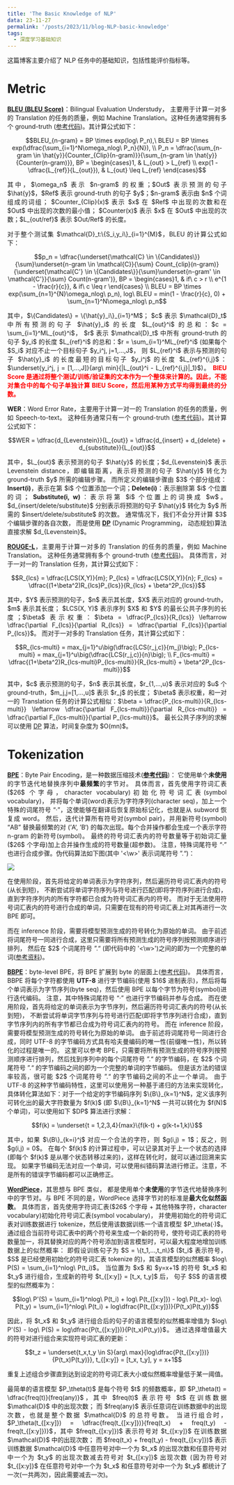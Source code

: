 ```yaml
---
title: 'The Basic Knowledge of NLP'
data: 23-11-27
permalink: '/posts/2023/11/blog-NLP-basic-knowledge'
tags:
  - 深度学习基础知识
---
```


<p style="text-align:justify; text-justify:inter-ideograph;">这篇博客主要介绍了 NLP 任务中的基础知识，包括性能评价指标等。</p>

<h1>Metric</h1>

<p style="text-align:justify; text-justify:inter-ideograph;"><b><a href="https://aclanthology.org/P02-1040.pdf" target="_blank">BLEU (BLEU Score)</a></b>：Bilingual Evaluation Understudy，
主要用于计算一对多的 Translation 的任务的质量，例如  Machine Translation。这种任务通常拥有多个 ground-truth (<a href="https://github.com/cai-jianfeng/glossification_editing_programs/blob/main/metrics/bleu_score.py" target="_blank">参考代码</a>)。其计算公式如下：</p>

$$BLEU_{n-gram} = BP \times exp(log\ P_n),\ BLEU = BP \times exp(\dfrac{\sum_{i=1}^N\omega_nlog\ P_n}{N}), \\ 
P_n = \dfrac{\sum_{n-gram \in \hat{y}}{Counter_{Clip}(n-gram)}}{\sum_{n-gram \in \hat{y}}{Counter(n-gram)}}, 
BP = \begin{cases}1, & L_{out} > L_{ref} \\ exp(1 - \dfrac{L_{ref}}{L_{out}}), & L_{out} \leq L_{ref} \end{cases}$$

<p style="text-align:justify; text-justify:inter-ideograph;">其中，$\omega_n$ 表示 $n-gram$ 的权重；$Out$ 表示预测的句子 $\hat{y}$，$Ref$ 表示 ground-truth 的句子 $y$；$n-gram$ 表示由 $n$ 个词组成的词组；
$Counter_{Clip}(x)$ 表示 $x$ 在 $Ref$ 中出现的次数和在 $Out$ 中出现的次数的最小值；
$Counter(x)$ 表示 $x$ 在 $Out$ 中出现的次数；$L_{out/ref}$ 表示 $Out/Ref$ 的长度。</p>

<p style="text-align:justify; text-justify:inter-ideograph;">对于整个测试集 $\mathcal{D}_t:\{S_i,y_i\}_{i=1}^{M}$，BLEU 的计算公式如下：</p>

$$p_n = \dfrac{\underset{\mathcal{C} \in \{Candidates\}}{\sum}\underset{n-gram \in \mathcal{C}}{\sum} Count_{clip}(n-gram)}{\underset{\mathcal{C'} \in \{Candidates\}}{\sum}\underset{n-gram' \in \mathcal{C'}}{\sum} Count(n-gram')}, BP = \begin{cases}1, & if\ c > r \\ e^{1 - \frac{r}{c}}, & if\ c \leq r \end{cases} \\ 
BLEU = BP \times exp(\sum_{n=1}^{N}\omega_nlog\ p_n), log\ BLEU = min(1 - \frac{r}{c}, 0) + \sum_{n=1}^N\omega_nlog\ p_n$$

<p style="text-align:justify; text-justify:inter-ideograph;">其中，$\{Candidates\} = \{\hat{y}_i\}_{i=1}^M$；
$c$ 表示 $\mathcal{D}_t$ 中所有预测的句子 $\hat{y}_i$ 的长度 $L_{out}^i$ 的总和：$c = \sum_{i=1}^ML_{out}^i$，
$r$ 表示 $\mathcal{D}_t$ 中所有 ground-truth 的句子 $y_i$ 的长度 $L_{ref}^i$ 的总和：$r = \sum_{i=1}^ML_{ref}^i$ 
(如果每个 $S_i$ 对应不止一个目标句子 $y_i^j, j=1,...,J$，
则 $L_{ref}^i$ 表示与预测的句子 $\hat{y}_i$ 的长度最短的目标句子 $y_i^j$ 的长度 $L_{ref}^{i,j}$：$\underset{y_i^j, j = [1,...,J]}{arg\ min}{|L_{out}^i - L_{ref}^{i,j}|_1}$)。
<b><span style="color: red">BlEU Score 是通过将整个测试/训练/验证集的文本作为一个整体来计算的。因此，不能对集合中的每个句子单独计算 BlEU Score，然后用某种方式平均得到最终的分数。</span></b></p>

<p style="text-align:justify; text-justify:inter-ideograph;"><b>WER</b>：Word Error Rate，主要用于计算一对一的 Translation 的任务的质量，例如 Speech-to-text。
这种任务通常只有一个 ground-truth (<a href="https://github.com/cai-jianfeng/glossification_editing_programs/blob/main/metrics/word_error_rate.py" target="_blank">参考代码</a>)。其计算公式如下：</p>

$$WER = \dfrac{d_{Levenstein}}{L_{out}} = \dfrac{d_{insert} + d_{delete} + d_{substitute}}{L_{out}}$$

<p style="text-align:justify; text-justify:inter-ideograph;">其中，$L_{out}$ 表示预测的句子 $\hat{y}$ 的长度；$d_{Levenstein}$ 表示 Levenstein distance，即编辑距离，表示将预测的句子 $\hat{y}$ 转化为 ground-truth $y$ 所需的编辑步骤。
而所定义的编辑步骤由 $3$ 个部分组成：<b>Insert(i)</b>，表示在第 $i$ 个位置添加一个词；<b>Delete(i)</b>：表示删除第 $i$ 个位置的词；
<b>Substitute(i, w)</b>：表示将第 $i$ 个位置上的词换成 $w$。$d_{insert/delete/substitute}$ 分别表示将预测的句子 $\hat{y}$ 转化为 $y$ 所需的 $insert/delete/substitute$ 的次数。
通常情况下，我们不会分开计算 $3$ 个编辑步骤的各自次数，
而是使用 <b><a href="https://github.com/cai-jianfeng/glossification_editing_programs/blob/main/metrics/word_error_rate.py" target="_blank">DP</a></b> (Dynamic Programming，
动态规划)算法直接求解 $d_{Levenstein}$。</p>

<p style="text-align:justify; text-justify:inter-ideograph;"><b><a href="https://aclanthology.org/P04-1077.pdf" target="_blank">ROUGE-L</a></b>，主要用于计算一对多的 Translation 的任务的质量，例如  Machine Translation。
这种任务通常拥有多个 ground-truth (<a href="https://github.com/cai-jianfeng/glossification_editing_programs/blob/main/metrics/ROUGE-L.py" target="_blank">参考代码</a>)。
具体而言，对于一对一的 Translation 任务，其计算公式如下：</p>

$$R_{lcs} = \dfrac{LCS(X,Y)}{m}; P_{lcs} = \dfrac{LCS(X,Y)}{n}; F_{lcs} = \dfrac{(1+\beta^2)R_{lcs}P_{lcs}}{R_{lcs} + \beta^2P_{lcs}}$$

<p style="text-align:justify; text-justify:inter-ideograph;">其中，$Y$ 表示预测的句子，$n$ 表示其长度，$X$ 表示对应的 ground-truth，$m$ 表示其长度；
$LCS(X, Y)$ 表示序列 $X$ 和 $Y$ 的最长公共子序列的长度；$\beta$ 表示权重：$\beta = \dfrac{P_{lcs}}{R_{lcs}} \leftarrow \dfrac{\partial F_{lcs}}{\partial R_{lcs}} = \dfrac{\partial F_{lcs}}{\partial P_{lcs}}$。
而对于一对多的 Translation 任务，其计算公式如下：</p>

$$R_{lcs-multi} = max_{j=1}^u\big(\dfrac{LCS(r_j,c)}{m_j}\big); P_{lcs-multi} = max_{j=1}^u\big(\dfrac{LCS(r_j,c)}{n}\big); \\ 
F_{lcs-multi} = \dfrac{(1+\beta^2)R_{lcs-multi}P_{lcs-multi}}{R_{lcs-multi} + \beta^2P_{lcs-multi}}$$

<p style="text-align:justify; text-justify:inter-ideograph;">其中，$c$ 表示预测的句子，$n$ 表示其长度，$r_{1,...,u}$ 表示对应的 $u$ 个 ground-truth，$m_j,j=[1,...,u]$ 表示 $r_j$ 的长度；
$\beta$ 表示权重，和一对一的 Translation 任务的计算公式相似：$\beta = \dfrac{P_{lcs-multi}}{R_{lcs-multi}} \leftarrow \dfrac{\partial F_{lcs-multi}}{\partial R_{lcs-multi}} = \dfrac{\partial F_{lcs-multi}}{\partial P_{lcs-multi}}$。
最长公共子序列的求解可以使用 <a href="https://github.com/cai-jianfeng/glossification_editing_programs/blob/main/metrics/ROUGE-L.py" target="_blank">DP</a> 算法，时间复杂度为 $O(mn)$。</p>

<h1>Tokenization</h1>

<p style="text-align:justify; text-justify:inter-ideograph;"><b><a href="https://arxiv.org/abs/1508.07909" target="_blank">BPE</a></b>：Byte Pair Encoding，是一种数据压缩技术(<a href="https://github.com/cai-jianfeng/glossification_editing_programs/blob/main/data/BPE.py"  target="_blank"><b>参考代码</b></a>)：
它使用单个<b>未使用</b>的字节迭代地替换序列中<b>最频繁</b>的字节对。
具体而言，首先使用字符词汇表($26$ 个字母，character vocabulary)初始化符号词汇表(symbol vocabulary)，
并将每个单词(word)表示为字符序列(character seq)，加上一个特殊的词尾符号 “·”，这使能够在翻译后恢复原始标记化，也就是从 subword 恢复成 word。
然后，迭代计算所有符号对(symbol pair)，并用新符号(symbol) “AB” 替换最频繁的对 (’A‘, ’B‘) 的每次出现。每个合并操作都会生成一个表示字符 n-gram 的新符号(symbol)。
最终的符号词汇表内的符号数量等于初始词汇量($26$ 个字母)加上合并操作生成的符号数量(超参数)。
注意，特殊词尾符号 “·” 也进行合成步骤。伪代码算法如下图(其中 '<\w>' 表示词尾符号 ”.“)：</p>

<img src="https://cai-jianfeng.github.io/images/BPE.png">

<p style="text-align:justify; text-justify:inter-ideograph;">在使用阶段，首先将给定的单词表示为字符序列，然后遍历符号词汇表内的符号(从长到短)，
不断尝试将单词字符序列与符号进行匹配(即将字符序列进行合成)，直到字符序列内的所有字符都已合成为符号词汇表内的符号。
而对于无法使用符号词汇表内的符号进行合成的单词，只需要在现有的符号词汇表上对其再进行一次 BPE 即可。</p>

<p style="text-align:justify; text-justify:inter-ideograph;">而在 inference 阶段，需要将模型预测生成的符号转化为原始的单词。
由于前述将词尾符号一同进行合成，这里只需要将所有预测生成的符号序列按预测顺序进行排列，
然后在 $2$ 个词尾符号 ”.“ (即代码中的 '<\w>')之间的即为一个完整的单词(<a href="https://zhuanlan.zhihu.com/p/424631681" target="_blank">参考资料</a>)。</p>

<p style="text-align:justify; text-justify:inter-ideograph;"><b><a href="https://ojs.aaai.org/index.php/AAAI/article/view/6451" target="_blank">BBPE</a></b>：byte-level BPE，将 BPE 扩展到 byte 的层面上(<a href="https://github.com/cai-jianfeng/glossification_editing_programs/blob/main/data/BBPE.py" target="_blank">参考代码</a>)。
具体而言，BBPE 将每个字符都使用 <b>UTF-8</b> 进行字节编码(使用 $16$ 进制表示)，然后将每个单词表示为字节序列(byte seq)，然后使用 BPE 以每个字节为符号(symbol)进行迭代编码。
注意，其中特殊词尾符号 “·” 也进行字节编码并参与合成。
而在使用阶段，首先将给定的单词表示为字节序列，然后遍历符号词汇表内的符号(从长到短)，
不断尝试将单词字节序列与符号进行匹配(即将字节序列进行合成)，直到字节序列内的所有字节都已合成为符号词汇表内的符号。
而在 inference 阶段，需要将模型预测生成的符号转化为原始的单词。
由于前述将词尾符号一同进行合成，同时 UTF-8 的字节编码方式具有哈夫曼编码的唯一性(前缀唯一性)，所以转化的过程是唯一的。
这里可以参考 BPE，只需要将所有预测生成的符号序列按预测顺序进行排列，然后找到序列中的每个词尾符号 ”.“ 的字节编码，在 $2$ 个词尾符号 ”.“ 的字节编码之间的即为一个完整的单词的字节编码。
但是该方法的错误率较高，很可能 $2$ 个词尾符号 ”.“ 的字节编码之间的不止一个单词。
由于 UTF-8 的这种字节编码特性，这里可以使用另一种基于递归的方法来实现转化，
具体转化算法如下：对于一个给定的字节编码序列 $\{B\}_{k=1}^N$，定义该序列可转化出的最大字符数量为 $f(k)$ (即 $\{B\}_{k=1}^N$ 一共可以转化为 $f(N)$ 个单词)，可以使用如下 $DP$ 算法进行求解：</p>

$$f(k) = \underset{t = 1,2,3,4}{max}\{f(k-t) + g(k-t+1,k)\}$$

<p style="text-align:justify; text-justify:inter-ideograph;">其中，如果 $\{B\}_{k=i}^j$ 对应一个合法的字符，则 $g(i,j) = 1$；反之，则 $g(i,j) = 0$。
在每个 $f(k)$ 的计算过程中，可以记录其对于上一个状态的选择(即每个 $f(k)$ 是从哪个状态转移过来的)，这样在转化时，就可以通过回溯来实现。
如果字节编码无法对应一个单词，可以使用纠错码算法进行修正。注意，不是所有的错误字节编码都可以正确修正。</p>

<p style="text-align:justify; text-justify:inter-ideograph;"><b><a href="https://ieeexplore.ieee.org/abstract/document/6289079" target="_blank">WordPiece</a></b>，其思想与 BPE 类似，
都是使用单个<b>未使用</b>的字节迭代地替换序列中的字节对。与 BPE 不同的是，WordPiece 选择字节对的标准是<b>最大化似然函数</b>。
具体而言，首先使用字符词汇表($26$ 个字母 + 其他特殊字符，character vocabulary)初始化符号词汇表(symbol vocabulary)，
并使用初始化的符号词汇表对训练数据进行 tokenize，然后使用该数据训练一个语言模型 $P_\theta(·)$。
通过组合当前符号词汇表中的两个符号来生成一个新的符号，使符号词汇表的符号数量加一，将其替换对应的两个符号添加到语言模型时，可以最大程度地增加训练数据上的似然概率：
即假设训练句子为 $S = \{t_1,...,t_n\}$ ($t_i$ 表示符号，$S$ 是已经使用初始化的符号词汇表 tokenize 的)，其语言模型的似然概率 $log\ P(S) = \sum_{i=1}^nlog\ P(t_i)$。
当位置为 $x$ 和 $y=x+1$ 的符号 $t_x$ 和 $t_y$ 进行组合，生成新的符号 $t_{[x:y]} = [t_x, t_y]$ 后，
句子 $S$ 的语言模型的似然概率为：</p>

$$log\ P'(S) = \sum_{i=1}^nlog\ P(t_i) + log\ P(t_{[x:y]}) - log\ P(t_x)- log\ P(t_y) = \sum_{i=1}^nlog\ P(t_i) + log\dfrac{P(t_{[x:y]})}{P(t_x)P(t_y)}$$

<p style="text-align:justify; text-justify:inter-ideograph;">因此，将 $t_x$ 和 $t_y$ 进行组合后的句子的语言模型的似然概率增值为 $log\ P'(S) - log\ P(S) = log\dfrac{P(t_{[x:y]})}{P(t_x)P(t_y)}$。
通过选择增值最大的符号对进行组合来实现符号词汇表的更新：</p>

$$t_z = \underset{t_x,t_y \in S}{arg\ max}{log\dfrac{P(t_{[x:y]})}{P(t_x)P(t_y)}}, t_{[x:y]} = [t_x, t_y], y = x+1$$

<p style="text-align:justify; text-justify:inter-ideograph;">重复上述组合步骤直到达到设定的符号词汇表大小或似然概率增量低于某一阈值。</p>

<p style="text-align:justify; text-justify:inter-ideograph;">最简单的语言模型 $P_\theta(t)$ 是每个符号 $t$ 的频数概率，即 $P_\theta(t) = \dfrac{freq(t)}{freq(any)}$，其中 $freq(t)$ 表示符号 $t$ 在训练数据 $\mathcal{D}$ 中的出现次数；
而 $freq(any)$ 表示任意词在训练数据中的出现次数，也就是整个数据 $\mathcal{D}$ 的总符号数。
当进行组合时，$P_\theta(t_{[x:y]}) = \dfrac{freq(t_{[x:y]})}{freq(t_x) + freq(t_y) - freq(t_{[x:y]})}$，其中 $freq(t_{[x:y]})$ 表示符号对 $t_{[x:y]}$ 在训练数据 $\mathcal{D}$ 中的出现次数；
而 $freq(t_x) + freq(t_y) - freq(t_{[x:y]})$ 表示训练数据 $\mathcal{D}$ 中任意符号对中一个为 $t_x$ 的出现次数和任意符号对中一个为 $t_y$ 的出现次数减去符号对 $t_{[x:y]}$ 出现次数
(因为符号对 $t_{[x:y]}$ 在任意符号对中一个为 $t_x$ 和任意符号对中一个为 $t_y$ 都统计了一次(一共两次)，因此需要减去一次)。</p>